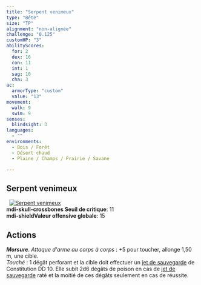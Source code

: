 ```yaml
---
title: "Serpent venimeux"
type: "Bête"
size: "TP"
alignment: "non-alignée"
challenge: "0.125"
customHP: "3"
abilityScores:
  for: 2
  dex: 16
  con: 11
  int: 1
  sag: 10
  cha: 3
ac:
  armorType: "custom"
  value: "13"
movement:
  walk: 9
  swim: 9
senses:
  blindsight: 3
languages:
  - ""
environments:
  - Bois / Forêt
  - Désert chaud
  - Plaine / Champs / Prairie / Savane

---
```

## Serpent venimeux
&nbsp;
[![Serpent venimeux](https://www.douaratil.fr/illustrations/bete/serpentvenimeux300.jpeg)](https://www.douaratil.fr/illustrations/bete/serpentvenimeux.jpeg)  
**<v-icon>mdi-skull-crossbones</v-icon> Seuil de critique**: 11            
**<v-icon>mdi-shield</v-icon>Valeur offensive globale**: 15      
## Actions
_**Morsure**_. _Attaque d'arme au corps à corps_ : +5 pour toucher, allonge 1,50 m, une cible.  
_Touché_ : 1 dégât perforant et la cible doit effectuer un [jet de sauvegarde](/utiliser-les-caracteristiques/#jets-de-sauvegarde) de Constitution DD 10. Elle subit 2d6 dégâts de poison en cas de [jet de sauvegarde](/utiliser-les-caracteristiques/#jets-de-sauvegarde) raté et la moitié de ces dégâts seulement en cas de réussite.
